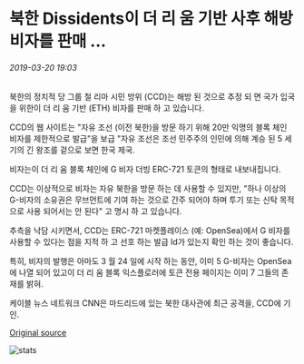 # 북한 Dissidents이 더 리 움 기반 사후 해방 비자를 판매 ...

###### 2019-03-20 19:03

북한의 정치적 당 그룹 철 리마 시민 방위 (CCD)는 해방 된 것으로 추정 되 면 국가 입국을 위한이 더 리 움 기반 (ETH) 비자를 판매 하 고 있습니다.

CCD의 웹 사이트는 "자유 조선 (이전 북한)을 방문 하기 위해 20만 익명의 블록 체인 비자를 제한적으로 발급"을 보급 "자유 조선은 조선 민주주의 인민에 의해 계승 된 5 세기의 긴 왕조를 겉으로 보면 한국 제국.

비자는이 더 리 움 블록 체인에 G 비자 더빙 ERC-721 토큰의 형태로 내보내집니다.

CCD는 이상적으로 비자는 자유 북한을 방문 하는 데 사용할 수 있지만, "하나 이상의 G-비자의 소유권은 무브먼트에 기여 하는 것으로 간주 되어야 하며 투기 또는 신탁 목적으로 사용 되어서는 안 된다" 고 명시 하 고 있습니다.

추측을 낙담 시키면서, CCD는 ERC-721 마켓플레이스 (예: OpenSea)에서 G 비자를 사용할 수 있다는 점을 지적 하 고 선호 하는 발급 Id가 있는지 확인 하는 것이 좋습니다.

특히, 비자의 발행은 아마도 3 월 24 일에 시작 하는 동안, 이미 5 G-비자는 OpenSea에 나열 되어 있고이 더 리 움 블록 익스플로러에 토큰 전용 페이지는 이미 7 그들의 존재를 밝혀.

케이블 뉴스 네트워크 CNN은 마드리드에 있는 북한 대사관에 최근 공격을, CCD에 기인.

[Original source](https://cointelegraph.com/news/north-korean-dissidents-sell-ethereum-based-post-liberation-visas)

![stats](https://c.statcounter.com/11760860/0/a89fa40b/1/ "stats")